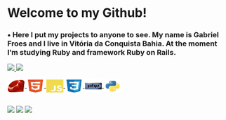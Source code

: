 # Welcome to my Github!
### • Here I put my projects to anyone to see. My name is Gabriel Froes and I live in Vitória da Conquista Bahia. At the moment I’m studying Ruby and framework Ruby on Rails.
<div>
  <a href="https://github.com/Gfro3s">
  <img height="180em" src="https://github-readme-stats.vercel.app/api?username=azizsgf&show_icons=true&theme=outrun&include_all_commits=true&count_private=true"/>
  <img height="180em" src="https://github-readme-stats.vercel.app/api/top-langs/?username=azizsgf&layout=compact&langs_count=16&theme=outrun"/>
<div>
<div style="display: inline_block"><br>
  <img align="center" alt="Froes-RB" height="30" width="40" src="https://raw.githubusercontent.com/devicons/devicon/master/icons/ruby/ruby-original.svg">
  <img align="center" alt="Froes-HTML" height="30" width="40" src="https://raw.githubusercontent.com/devicons/devicon/master/icons/html5/html5-original.svg">
  <img align="center" alt="Froes-JS" height="30" width="40" src="https://raw.githubusercontent.com/devicons/devicon/master/icons/javascript/javascript-plain.svg">
  <img align="center" alt="Froes-CSS" height="30" width="40" src="https://raw.githubusercontent.com/devicons/devicon/master/icons/css3/css3-original.svg">
  <img align="center" alt="Froes-PHP" height="30" width="40" src="https://raw.githubusercontent.com/devicons/devicon/master/icons/php/php-original.svg">
  <img align="center" alt="Froes-PY" height="30" width="40" src="https://raw.githubusercontent.com/devicons/devicon/master/icons/python/python-original.svg">
</div>
  
  ##
  
  <div>
  <a href = "mailto:froesdev@gmail.com"><img src="https://img.shields.io/badge/-Gmail-6633cc?style=for-the-badge&logo=gmail&logoColor=white" target="_blank"></a>
  <a href="https://www.youtube.com/channel/UCBpldL_aRBF950rsRH1iFQw" target="_blank"><img src="https://img.shields.io/badge/-Youtube-6633cc?style=for-the-badge&logo=youtube&logoColor=white" target="_blank"></a>
  <a href="https://www.instagram.com/gfro3s/" target="_blank"><img src="https://img.shields.io/badge/-Instagram-6633cc?style=for-the-badge&logo=instagram&logoColor=white" target="_blank"></a>
</div>
